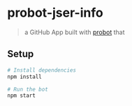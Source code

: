 # probot-jser-info

> a GitHub App built with [probot](https://github.com/probot/probot) that 

## Setup

```sh
# Install dependencies
npm install

# Run the bot
npm start
```
